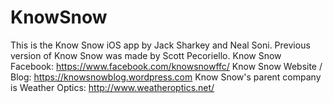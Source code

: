 # KnowSnow

This is the Know Snow iOS app by Jack Sharkey and Neal Soni. 
Previous version of Know Snow was made by Scott Pecoriello. 
Know Snow Facebook: https://www.facebook.com/knowsnowffc/
Know Snow Website / Blog: https://knowsnowblog.wordpress.com
Know Snow's parent company is Weather Optics: http://www.weatheroptics.net/
